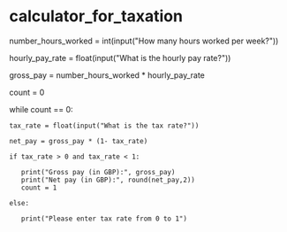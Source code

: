 # calculator_for_taxation

number_hours_worked = int(input("How many hours worked per week?"))

hourly_pay_rate = float(input("What is the hourly pay rate?"))

gross_pay = number_hours_worked * hourly_pay_rate

count = 0

while count == 0:
        
    tax_rate = float(input("What is the tax rate?"))

    net_pay = gross_pay * (1- tax_rate)

    if tax_rate > 0 and tax_rate < 1:
            
       print("Gross pay (in GBP):", gross_pay)
       print("Net pay (in GBP):", round(net_pay,2))
       count = 1

    else:
    
       print("Please enter tax rate from 0 to 1")
            

